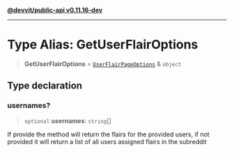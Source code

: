 [**@devvit/public-api v0.11.16-dev**](../../README.md)

---

# Type Alias: GetUserFlairOptions

> **GetUserFlairOptions** = [`UserFlairPageOptions`](UserFlairPageOptions.md) & `object`

## Type declaration

### usernames?

> `optional` **usernames**: `string`[]

If provide the method will return the flairs for the provided users, if not provided
it will return a list of all users assigned flairs in the subreddit
